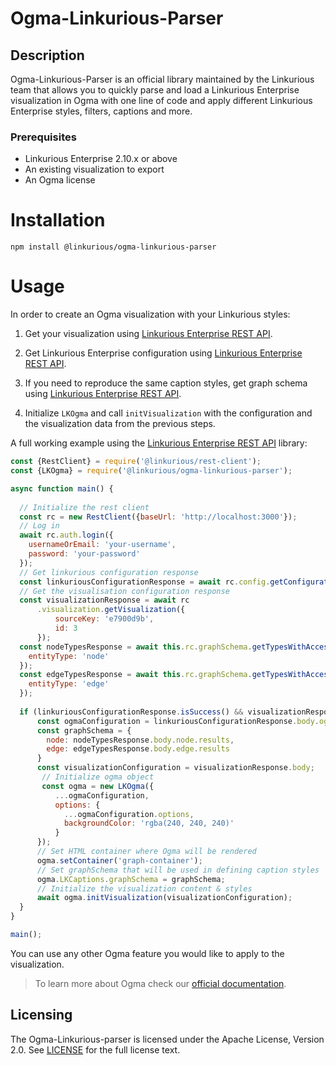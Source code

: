# Ogma-Linkurious-Parser 

## Description
Ogma-Linkurious-Parser is an official library maintained by the Linkurious team that allows you to quickly parse and load a Linkurious Enterprise visualization in Ogma with one line of code and apply different Linkurious Enterprise styles, filters, captions and more.

### Prerequisites
- Linkurious Enterprise 2.10.x or above
- An existing visualization to export 
- An Ogma license

# Installation

````npm install @linkurious/ogma-linkurious-parser````

# Usage

In order to create an Ogma visualization with your Linkurious styles:

1. Get your visualization using [Linkurious Enterprise REST API](https://doc.linkurious.com/server-sdk/latest/apidoc/#api-Visualization-getVisualization).

2. Get Linkurious Enterprise configuration using [Linkurious Enterprise REST API](https://doc.linkurious.com/server-sdk/latest/apidoc/#api-Config-getConfiguration).

3. If you need to reproduce the same caption styles, get graph schema using [Linkurious Enterprise REST API](https://doc.linkurious.com/server-sdk/latest/apidoc/#api-Schema-getTypes).

4. Initialize `LKOgma` and call `initVisualization` with the configuration and the visualization data from the previous steps.


A full working example using the [Linkurious Enterprise REST API](https://github.com/Linkurious/linkurious-rest-client/) library:

```js
const {RestClient} = require('@linkurious/rest-client');
const {LKOgma} = require('@linkurious/ogma-linkurious-parser');

async function main() {
  
  // Initialize the rest client
  const rc = new RestClient({baseUrl: 'http://localhost:3000'});
  // Log in
  await rc.auth.login({
    usernameOrEmail: 'your-username',
    password: 'your-password'
  });
  // Get linkurious configuration response
  const linkuriousConfigurationResponse = await rc.config.getConfiguration();
  // Get the visualisation configuration response
  const visualizationResponse = await rc
      .visualization.getVisualization({
          sourceKey: 'e7900d9b',
          id: 3
      });
  const nodeTypesResponse = await this.rc.graphSchema.getTypesWithAccess({
    entityType: 'node'
  });
  const edgeTypesResponse = await this.rc.graphSchema.getTypesWithAccess({
    entityType: 'edge'
  });
  
  if (linkuriousConfigurationResponse.isSuccess() && visualizationResponse.isSuccess() && nodeTypesResponse.isSuccess() && edgeTypesResponse.isSuccess) {
      const ogmaConfiguration = linkuriousConfigurationResponse.body.ogma;
      const graphSchema = {
        node: nodeTypesResponse.body.node.results,
        edge: edgeTypesResponse.body.edge.results
      }
      const visualizationConfiguration = visualizationResponse.body;
       // Initialize ogma object
       const ogma = new LKOgma({
          ...ogmaConfiguration,
          options: {
            ...ogmaConfiguration.options,
            backgroundColor: 'rgba(240, 240, 240)'
          }
      });
      // Set HTML container where Ogma will be rendered
      ogma.setContainer('graph-container');
      // Set graphSchema that will be used in defining caption styles
      ogma.LKCaptions.graphSchema = graphSchema;
      // Initialize the visualization content & styles
      await ogma.initVisualization(visualizationConfiguration);
  }
}

main();
```
<!--
# TODO uncomment when plugins are officially documented
> If you are writing a Linkurious Enterprise plugin, the Linkurious Enterprise Rest-Client library will be already initialized.
-->

You can use any other Ogma feature you would like to apply to the visualization.
  
> To learn more about Ogma check our [official documentation](https://doc.linkurious.com/ogma/latest/).
  
## Licensing
The Ogma-Linkurious-parser is licensed under the Apache License, Version 2.0. See [LICENSE](/LICENSE) for the full license text.
